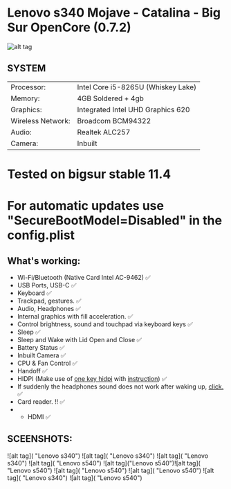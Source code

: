 # Lenovo s340 Mojave - Catalina - Big Sur OpenCore (0.7.2)

![alt tag]()​

## SYSTEM

|||
|----------------|------------------------------------------------------------|
|Processor:| Intel Core  i5-8265U (Whiskey Lake) |
|Memory:          |4GB Soldered + 4gb  |         
|Graphics:         |Integrated Intel UHD Graphics 620|
|Wireless Network:          |Broadcom BCM94322|
|Audio:        |Realtek ALC257 |
|Camera:          |Inbuilt|

# Tested on bigsur stable 11.4
# For automatic updates use "SecureBootModel=Disabled" in the config.plist


## What's working:
  - Wi-Fi/Bluetooth (Native Card Intel AC-9462) :white_check_mark:
  - USB Ports, USB-C :white_check_mark:
  - Keyboard :white_check_mark:
  - Trackpad, gestures. :white_check_mark:
  - Audio, Headphones :white_check_mark:
  - Internal graphics with fill acceleration. :white_check_mark:
  - Control brightness, sound and touchpad via keyboard keys :white_check_mark:
  - Sleep :white_check_mark:
  - Sleep and Wake with Lid Open and Close :white_check_mark:
  - Battery Status :white_check_mark:
  - Inbuilt Camera :white_check_mark:
  - CPU & Fan Control :white_check_mark:
  - Handoff :white_check_mark:
  - HIDPI (Make use of [one key hidpi](https://github.com/xzhih/one-key-hidpi "") with [instruction](https://github.com/xzhih/one-key-hidpi/issues/138 "")) :white_check_mark:
  - If suddenly the headphones sound does not work after waking up, [click.](https://drive.google.com/file/d/1CZtY2bfnIAD0Rcoczf5b9F2TR8YYlhZc/view?usp=sharing"") :white_check_mark:
 - Card reader. :bangbang: :white_check_mark:
 -   - HDMI :white_check_mark:


## SCEENSHOTS:
![alt tag]( "Lenovo s340")​
![alt tag]( "Lenovo s340")​
![alt tag]( "Lenovo s340")​
![alt tag]( "Lenovo s540")​
![alt tag]("Lenovo s540")​
![alt tag]( "Lenovo s540")​
![alt tag]( "Lenovo s540")​
![alt tag]( "Lenovo s540")​
![alt tag]( "Lenovo s340")​
![alt tag]( "Lenovo s540")​





